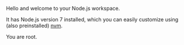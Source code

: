 Hello and welcome to your Node.js workspace.

It has Node.js version 7 installed, which you can easily customize using (also preinstalled) [nvm](https://github.com/creationix/nvm).

You are root.
